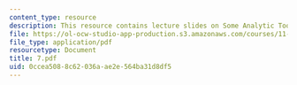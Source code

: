 ```yaml
---
content_type: resource
description: This resource contains lecture slides on Some Analytic Tools.
file: https://ol-ocw-studio-app-production.s3.amazonaws.com/courses/11-959-reforming-natural-resources-governance-failings-of-scientific-rationalism-and-alternatives-for-building-common-ground-january-iap-2007/0ccea5088c62036aae2e564ba31d8df5_7.pdf
file_type: application/pdf
resourcetype: Document
title: 7.pdf
uid: 0ccea508-8c62-036a-ae2e-564ba31d8df5
---
```

